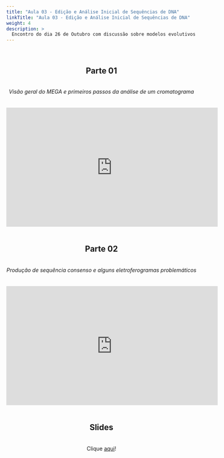 ```yaml
---
title: "Aula 03 - Edição e Análise Inicial de Sequências de DNA"
linkTitle: "Aula 03 - Edição e Análise Inicial de Sequências de DNA"
weight: 4
description: >
  Encontro do dia 26 de Outubro com discussão sobre modelos evolutivos e diferentes métodos filogenéticos
---
```


<br>
<div align="center">
<h2>Parte 01</h2>
<br>
<i>Visão geral do MEGA e primeiros passos da análise de um cromatograma</i>
<br><br><br>
<iframe width="560" height="315" src="https://www.youtube.com/embed/KdGEIQxDr1E" frameborder="0" allow="accelerometer; autoplay; clipboard-write; encrypted-media; gyroscope; picture-in-picture" allowfullscreen></iframe>
<br><br>

<h2>Parte 02</h2>
<br>
<i>Produção de sequência consenso e alguns eletroferogramas problemáticos</i>
<br><br><br>
<iframe width="560" height="315" src="https://www.youtube.com/embed/pxBOlA5PZU0" frameborder="0" allow="accelerometer; autoplay; clipboard-write; encrypted-media; gyroscope; picture-in-picture" allowfullscreen></iframe>
<br><br>

<h2>Slides</h2>
<br>
Clique <a href="https://github.com/desirrepetters/cursodefilogenia.ufpr/raw/master/userguide/content/pt-br/docs/praticas/slides/aula_01.pdf">aqui</a>!
</div>